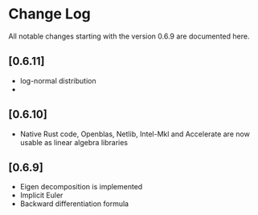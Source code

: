 # Change Log
All notable changes starting with the version 0.6.9 are documented here.

## [0.6.11]
- log-normal distribution
-

## [0.6.10]
- Native Rust code, Openblas, Netlib, Intel-Mkl and Accelerate are now usable as linear algebra libraries

## [0.6.9]
- Eigen decomposition is implemented
- Implicit Euler
- Backward differentiation formula
